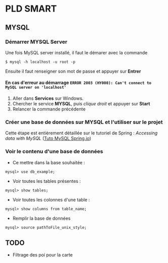 # PLD SMART

## MYSQL
### Démarrer MYSQL Server
Une fois MySQL server installé, il faut le démarer avec la commande
```jshelllanguage
$ mysql -h localhost -u root -p
```
Ensuite il faut renseigner son mot de passe et appuyer sur **Entrer**

#### En cas d'erreur au démarrage `ERROR 2003 (HY000): Can't connect to MySQL server on 'localhost'`
1. Aller dans **Services** sur Windows. 
2. Chercher le service **MYSQL**, puis *clique droit* et appuyer sur **Start** 
3. Relancer la commande précédente
### Créer une base de données sur MYSQL et l'utiliser sur le projet
Cette étape est entièrement détaillée sur le tutoriel de Spring : *Accessing data with MySQL* ([Tuto MySQL Spring.io](https://spring.io/guides/gs/accessing-data-mysql/))

### Voir le contenu d'une base de données
- Ce mettre dans la base souhaitée : 
```jshelllanguage
mysql> use db_example;
```
- Voir toutes les tables présentes : 
```jshelllanguage
mysql> show tables;
```
- Voir toutes les colonnes d'une table : 
```jshelllanguage
mysql> show columns from table_name;
```
- Remplir la base de données
```jshelllanguage
mysql> source pathToFile_unix_style;
```
## TODO
- Filtrage des poi pour la carte


